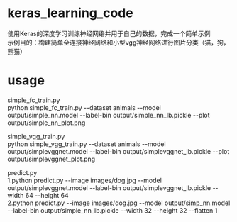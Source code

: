 # keras_learning_code
使用Keras的深度学习训练神经网络并用于自己的数据，完成一个简单示例  
示例目的：构建简单全连接神经网络和小型vgg神经网络进行图片分类（猫，狗，熊猫）   


# usage
simple_fc_train.py  
python simple_fc_train.py --dataset animals --model output/simple_nn.model --label-bin output/simple_nn_lb.pickle --plot output/simple_nn_plot.png  

simple_vgg_train.py  
python simple_vgg_train.py --dataset animals --model output/simplevggnet.model --label-bin output/simplevggnet_lb.pickle --plot output/simplevggnet_plot.png  

predict.py  
1.python predict.py --image images/dog.jpg --model output/simplevggnet.model --label-bin output/simplevggnet_lb.pickle --width 64 --height 64  
2.python predict.py --image images/dog.jpg --model output/simp_nn.model --label-bin output/simple_nn_lb.pickle --width 32 --height 32 --flatten 1   
